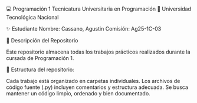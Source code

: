 💻 Programación 1
Tecnicatura Universitaria en Programación
📍 Universidad Tecnológica Nacional

✨ Estudiante
Nombre: Cassano, Agustin
Comisión: Ag25-1C-03 

📂 Descripción del Repositorio

Este repositorio almacena todas los trabajos prácticos realizados durante la cursada de Programación 1.

📌 Estructura del repositorio:

Cada trabajo está organizado en carpetas individuales.
Los archivos de código fuente (.py) incluyen comentarios y estructura adecuada.
Se busca mantener un código limpio, ordenado y bien documentado.
